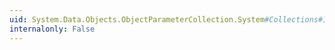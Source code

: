 ```yaml
---
uid: System.Data.Objects.ObjectParameterCollection.System#Collections#IEnumerable#GetEnumerator
internalonly: False
---
```

